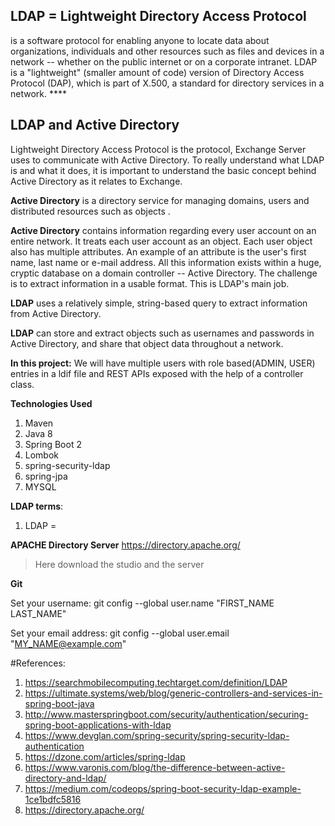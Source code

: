 ## **LDAP = Lightweight Directory Access Protocol**

is a software protocol for enabling anyone to locate data about organizations, individuals and
other resources such as files and devices in a network -- whether on the public internet or on a corporate intranet.
LDAP is a "lightweight" (smaller amount of code) version of Directory Access Protocol (DAP), which is part of X.500,
a standard for directory services in a network. ****


## **LDAP and Active Directory**
Lightweight Directory Access Protocol is the protocol, Exchange Server uses to communicate with Active Directory. 
To really understand what LDAP is and what it does, it is important to understand the basic concept behind Active 
Directory as it relates to Exchange.


**Active Directory** is a directory service for managing domains, users and distributed resources such as objects .

**Active Directory** contains information regarding every user account on an entire network.
It treats each user account as an object. Each user object also has multiple attributes. An example of an attribute is 
the user's first name, last name or e-mail address. All this information exists within a huge, cryptic database on a 
domain controller -- Active Directory. The challenge is to extract information in a usable format. 
This is LDAP's main job.


**LDAP** uses a relatively simple, string-based query to extract information from Active Directory. 

**LDAP** can store and extract objects such as usernames and passwords in Active Directory, and share that object data 
throughout a network.


**In this project:**
We will have multiple users with role based(ADMIN, USER) entries in a ldif file and REST APIs exposed with the help of 
a controller class. 

**Technologies Used**

1. Maven
2. Java 8
3. Spring Boot 2
4. Lombok
5. spring-security-ldap
6. spring-jpa
7. MYSQL


**LDAP terms**:

1. LDAP = 

**APACHE Directory Server**
https://directory.apache.org/
> Here download the studio and the server


**Git**

Set your username:
git config --global user.name "FIRST_NAME LAST_NAME"

Set your email address:
git config --global user.email "MY_NAME@example.com"


#References:
1. https://searchmobilecomputing.techtarget.com/definition/LDAP
2. https://ultimate.systems/web/blog/generic-controllers-and-services-in-spring-boot-java
3. http://www.masterspringboot.com/security/authentication/securing-spring-boot-applications-with-ldap
4. https://www.devglan.com/spring-security/spring-security-ldap-authentication
5. https://dzone.com/articles/spring-ldap
6. https://www.varonis.com/blog/the-difference-between-active-directory-and-ldap/
7. https://medium.com/codeops/spring-boot-security-ldap-example-1ce1bdfc5816
8. https://directory.apache.org/
